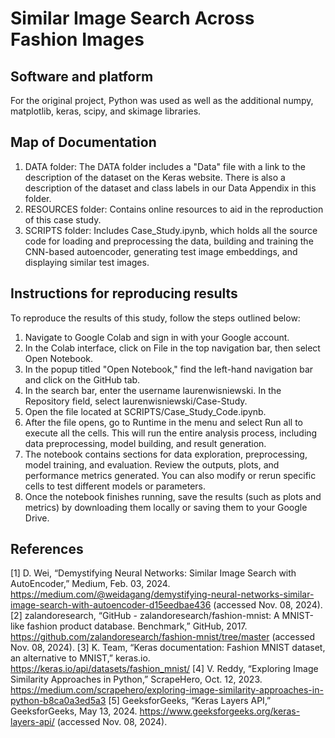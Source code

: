 # Similar Image Search Across Fashion Images

## Software and platform
For the original project, Python was used as well as the additional numpy, matplotlib, keras, scipy, and skimage libraries.

## Map of Documentation
1. DATA folder: The DATA folder includes a "Data" file with a link to the description of the dataset on the Keras website. There is also a description of the dataset and class labels in our Data Appendix in this folder.
2. RESOURCES folder: Contains online resources to aid in the reproduction of this case study. 
3. SCRIPTS folder: Includes Case_Study.ipynb, which holds all the source code for loading and preprocessing the data, building and training the CNN-based autoencoder, generating test image embeddings, and displaying similar test images.

## Instructions for reproducing results
To reproduce the results of this study, follow the steps outlined below:

1. Navigate to Google Colab and sign in with your Google account.
2. In the Colab interface, click on File in the top navigation bar, then select Open Notebook.
3. In the popup titled "Open Notebook," find the left-hand navigation bar and click on the GitHub tab.
4. In the search bar, enter the username laurenwisniewski. In the Repository field, select laurenwisniewski/Case-Study.
5. Open the file located at SCRIPTS/Case_Study_Code.ipynb.
6. After the file opens, go to Runtime in the menu and select Run all to execute all the cells. This will run the entire analysis process, including data preprocessing, model building, and result generation.
7. The notebook contains sections for data exploration, preprocessing, model training, and evaluation. Review the outputs, plots, and performance metrics generated. You can also modify or rerun specific cells to test different models or parameters.
8.  Once the notebook finishes running, save the results (such as plots and metrics) by downloading them locally or saving them to your Google Drive.


## References
[1] D. Wei, “Demystifying Neural Networks: Similar Image Search with AutoEncoder,” Medium, Feb. 03, 2024. https://medium.com/@weidagang/demystifying-neural-networks-similar-image-search-with-autoencoder-d15eedbae436 (accessed Nov. 08, 2024).
[2] zalandoresearch, “GitHub - zalandoresearch/fashion-mnist: A MNIST-like fashion product database. Benchmark,” GitHub, 2017. https://github.com/zalandoresearch/fashion-mnist/tree/master (accessed Nov. 08, 2024).
[3] K. Team, “Keras documentation: Fashion MNIST dataset, an alternative to MNIST,” keras.io. https://keras.io/api/datasets/fashion_mnist/ 
[4] V. Reddy, “Exploring Image Similarity Approaches in Python,” ScrapeHero, Oct. 12, 2023. https://medium.com/scrapehero/exploring-image-similarity-approaches-in-python-b8ca0a3ed5a3
[5] GeeksforGeeks, “Keras Layers API,” GeeksforGeeks, May 13, 2024. https://www.geeksforgeeks.org/keras-layers-api/ (accessed Nov. 08, 2024).
